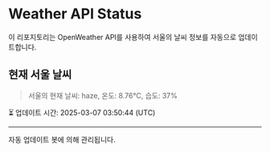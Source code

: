 
# Weather API Status

이 리포지토리는 OpenWeather API를 사용하여 서울의 날씨 정보를 자동으로 업데이트합니다.

## 현재 서울 날씨
> 서울의 현재 날씨: haze, 온도: 8.76°C, 습도: 37%

⏳ 업데이트 시간: 2025-03-07 03:50:44 (UTC)

---
자동 업데이트 봇에 의해 관리됩니다.
